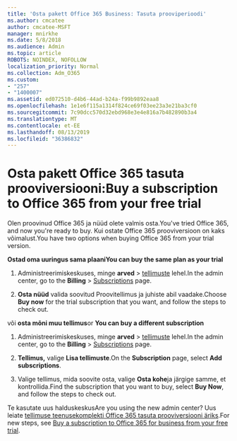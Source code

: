 ```yaml
---
title: 'Osta pakett Office 365 Business: Tasuta prooviperioodi'
ms.author: cmcatee
author: cmcatee-MSFT
manager: mnirkhe
ms.date: 5/8/2018
ms.audience: Admin
ms.topic: article
ROBOTS: NOINDEX, NOFOLLOW
localization_priority: Normal
ms.collection: Adm_O365
ms.custom:
- "257"
- "1400007"
ms.assetid: ed072510-d4b6-44ad-b24a-f99b9892eaa8
ms.openlocfilehash: 1e1e6f115a1314f824ce69f03ee23a3e21ba3cf0
ms.sourcegitcommit: 7c90dcc570d32ebd968e3e4e816a7b482890b3a4
ms.translationtype: MT
ms.contentlocale: et-EE
ms.lasthandoff: 08/13/2019
ms.locfileid: "36386832"
---
```

# <a name="buy-a-subscription-to-office-365-from-your-free-trial"></a><span data-ttu-id="bae92-102">Osta pakett Office 365 tasuta prooviversiooni:</span><span class="sxs-lookup"><span data-stu-id="bae92-102">Buy a subscription to Office 365 from your free trial</span></span>

<span data-ttu-id="bae92-103">Olen proovinud Office 365 ja nüüd olete valmis osta.</span><span class="sxs-lookup"><span data-stu-id="bae92-103">You've tried Office 365, and now you're ready to buy.</span></span> <span data-ttu-id="bae92-104">Kui ostate Office 365 prooviversioon on kaks võimalust.</span><span class="sxs-lookup"><span data-stu-id="bae92-104">You have two options when buying Office 365 from your trial version.</span></span>
  
 <span data-ttu-id="bae92-105">**Ostad oma uuringus sama plaani**</span><span class="sxs-lookup"><span data-stu-id="bae92-105">**You can buy the same plan as your trial**</span></span>
  
1. <span data-ttu-id="bae92-106">Administreerimiskeskuses, minge **arved** \> [tellimuste](https://go.microsoft.com/fwlink/p/?linkid=842054) lehel.</span><span class="sxs-lookup"><span data-stu-id="bae92-106">In the admin center, go to the **Billing** \> [Subscriptions](https://go.microsoft.com/fwlink/p/?linkid=842054) page.</span></span>

2. <span data-ttu-id="bae92-107">**Osta nüüd** valida soovitud Proovitellimus ja juhiste abil vaadake.</span><span class="sxs-lookup"><span data-stu-id="bae92-107">Choose **Buy now** for the trial subscription that you want, and follow the steps to check out.</span></span>

<span data-ttu-id="bae92-108">või **osta mõni muu tellimus**</span><span class="sxs-lookup"><span data-stu-id="bae92-108">or **You can buy a different subscription**</span></span>
  
1. <span data-ttu-id="bae92-109">Administreerimiskeskuses, minge **arved** \> [tellimuste](https://go.microsoft.com/fwlink/p/?linkid=842054) lehel.</span><span class="sxs-lookup"><span data-stu-id="bae92-109">In the admin center, go to the **Billing** \> [Subscriptions](https://go.microsoft.com/fwlink/p/?linkid=842054) page.</span></span>

2. <span data-ttu-id="bae92-110">**Tellimus,** valige **Lisa tellimuste**.</span><span class="sxs-lookup"><span data-stu-id="bae92-110">On the **Subscription** page, select **Add subscriptions**.</span></span>

3. <span data-ttu-id="bae92-111">Valige tellimus, mida soovite osta, valige **Osta kohe**ja järgige samme, et kontrollida.</span><span class="sxs-lookup"><span data-stu-id="bae92-111">Find the subscription that you want to buy, select **Buy Now**, and follow the steps to check out.</span></span>

<span data-ttu-id="bae92-112">Te kasutate uus halduskeskus</span><span class="sxs-lookup"><span data-stu-id="bae92-112">Are you using the new admin center?</span></span> <span data-ttu-id="bae92-113">Uus leiate [tellimuse teenusekomplekti Office 365 tasuta prooviversiooni äriks](https://docs.microsoft.com/en-us/office365/admin/subscriptions-and-billing/buy-a-subscription-from-your-free-trial).</span><span class="sxs-lookup"><span data-stu-id="bae92-113">For new steps, see [Buy a subscription to Office 365 for business from your free trial](https://docs.microsoft.com/en-us/office365/admin/subscriptions-and-billing/buy-a-subscription-from-your-free-trial).</span></span>